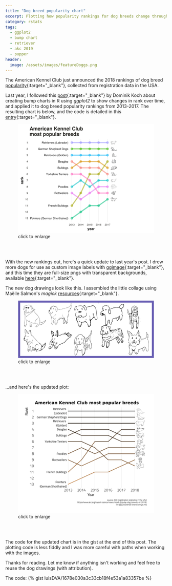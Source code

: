 ```yaml
---
title: "Dog breed popularity chart"
excerpt: Plotting how popularity rankings for dog breeds change through time, (p)updated for 2019. 
category: rstats
tags:
  - ggplot2
  - bump chart
  - retriever
  - akc 2019
  - pupper
header:
  image: /assets/images/featureDoggs.png
---
```


The American Kennel Club just announced the 2018 rankings of dog breed [popularity](https://www.akc.org/expert-advice/news/most-popular-dog-breeds-of-2018/){:target="_blank"}, collected from registration data in the USA. 

Last year, I followed this [post](https://dominikkoch.github.io/Bump-Chart/){:target="_blank"} by Dominik Koch about creating bump charts in R using _ggplot2_ to show changes in rank over time, and applied it to dog breed popularity rankings from 2013-2017. The resulting chart is below, and the code is detailed in this [entry](https://luisdva.github.io/rstats/dog-bump-chart/){:target="_blank"}.  


<figure>
    <a href="/assets/images/akcranks.png"><img src="/assets/images/akcranks.png"></a>
        <figcaption>click to enlarge</figcaption>
</figure>
<br><br>

With the new rankings out, here's a quick update to last year's post. I drew more dogs for use as custom image labels with [ggimage](https://github.com/GuangchuangYu/ggimage){:target="_blank"}, and this time they are full-size pngs with transparent backgrounds, available [here](https://github.com/luisDVA/luisdva.github.io/tree/master/assets/images/pups/){:target="_blank"}. 

The new dog drawings look like this. I assembled the little collage using Maëlle Salmon's _magick_ [resources](https://masalmon.eu/tags/collage/){:target="_blank"}.

<figure>
    <a href="/assets/images/doggos.png"><img src="/assets/images/doggos.png"></a>
        <figcaption>click to enlarge</figcaption>
</figure>
<br><br>

...and here's the updated plot:  

<figure>
    <a href="/assets/images/akcranks2019.png"><img src="/assets/images/akcranks2019.png"></a>
        <figcaption>click to enlarge</figcaption>
</figure>
<br><br>

The code for the updated chart is in the gist at the end of this post. The plotting code is less fiddly and I was more careful with paths when working with the images. 


Thanks for reading. Let me know if anything isn't working and feel free to reuse the dog drawings (with attribution). 



The code:
{% gist luisDVA/1678e030a3c33cb18f4e53a1a83357be %}


